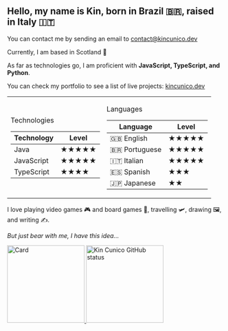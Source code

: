 ## Hello, my name is Kin, born in Brazil 🇧🇷, raised in Italy 🇮🇹
You can contact me by sending an email to contact@kincunico.dev

Currently, I am based in Scotland 🏴󠁧󠁢󠁳󠁣󠁴󠁿 <br>

As far as technologies go, I am proficient with <b>JavaScript, TypeScript, and Python</b>. <br>

You can check my portfolio to see a list of live projects: <a href="https://kincunico.dev" target="_blank">kincunico.dev</a>

<table>
  <tr>
    <td>

Technologies

| Technology  | Level |
|------------|-------|
| Java       | ★★★★★   |
| JavaScript | ★★★★★ |
| TypeScript | ★★★★   | 


</td>
<td>

Languages

| Language      | Level |
|--------------|-------|
| 🇬🇧 English   | ★★★★★ |
| 🇧🇷 Portuguese | ★★★★★ | 
| 🇮🇹 Italian   | ★★★★★ |
| 🇪🇸 Spanish   | ★★★   |
| 🇯🇵 Japanese  | ★★    |

</td>
  </tr>
</table>


I love playing video games 🎮 and board games 🎲, travelling 🛩️, drawing 🖼️, and writing ✍️. <br>

<i>But just bear with me, I have this idea...</i>

<div>
	<a href="https://github.com/kin-cunico">
		<img
			height="180em"
			src="https://github-readme-stats.vercel.app/api?username=kin-cunico&show_icons=true&layout=compact&theme=tokyonight&rank_icon=percentile"
			alt="Card"
		/>
		<img
			height="180em"
			src="https://github-readme-stats-sigma-five.vercel.app/api/top-langs/?username=kin-cunico&layout=compact&langs_count=8&theme=tokyonight"
			alt="Kin Cunico GitHub status"
		/>
	</a>
</div>
